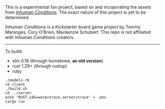 This is a experimental fan project, based on and incoporating the assets from [*Inhuman Conditions*](https://robots.management). The exact nature of this project is yet to be determined.

*Inhuman Conditions* is a Kickstarter board game project by Tommy Maranges, Cory O'Brien, Mackenzie Schubert. This repo is not affiliated with Inhuman Conditions creators.

---

To build:

* elm 0.18 (through homebrew, __an old version__)
* rust 1.29+ (through rustup)
* ruby

```
./models.rb
cd client
./build.sh
cd ../server
echo 'RUST_LOG=warp=trace,server=trace' > .env
cargo run
```
